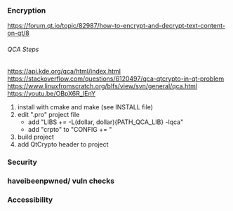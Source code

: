 
### Encryption
https://forum.qt.io/topic/82987/how-to-encrypt-and-decrypt-text-content-on-qt/8




###### QCA Steps 
https://api.kde.org/qca/html/index.html
https://stackoverflow.com/questions/6120497/qca-qtcrypto-in-qt-problem
https://www.linuxfromscratch.org/blfs/view/svn/general/qca.html
https://youtu.be/OBpX6R_lEnY

1. install with cmake and make (see INSTALL file)
2. edit ".pro" project file
	- add "LIBS += -L(dollar, dollar){PATH_QCA_LIB} -lqca"
	- add "crpto" to "CONFIG += "
3. build project
4. add QtCrypto header to project




### Security 

### haveibeenpwned/ vuln checks

### Accessibility
